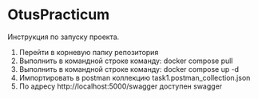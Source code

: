 # OtusPracticum

Инструкция по запуску проекта.
1. Перейти в корневую папку репозитория
2. Выполнить в командной строке команду: docker compose pull
3. Выполнить в командной строке команду: docker compose up -d
4. Импортировать в postman коллекцию task1.postman_collection.json
5. По адресу http://localhost:5000/swagger доступен swagger